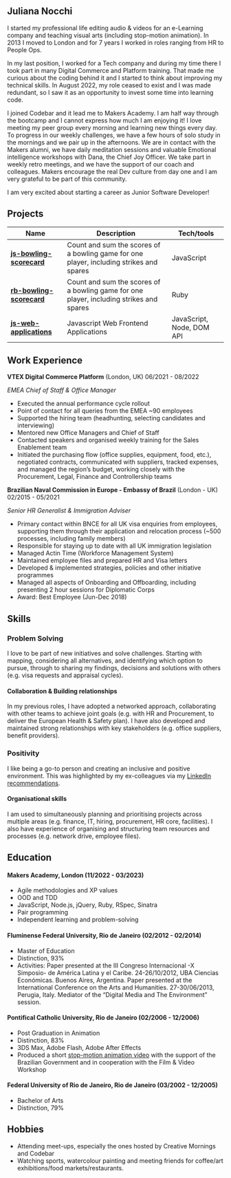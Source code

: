 ## Juliana Nocchi
I started my professional life editing audio & videos for an e-Learning company and teaching visual arts (including stop-motion animation). In 2013 I moved to London and for 7 years I worked in roles ranging from HR to People Ops.

In my last position, I worked for a Tech company and during my time there I took part in many Digital Commerce and Platform training. That made me curious about the coding behind it and I started to think about improving my technical skills. In August 2022, my role ceased to exist and I was made redundant, so I saw it as an opportunity to invest some time into learning code. 

I joined Codebar and it lead me to Makers Academy. I am half way through the bootcamp and I cannot express how much I am enjoying it! I love meeting my peer group every morning and learning new things every day. To progress in our weekly challenges, we have a few hours of solo study in the mornings and we pair up in the afternoons. We are in contact with the Makers alumni, we have daily meditation sessions and valuable Emotional intelligence workshops with Dana, the Chief Joy Officer. We take part in weekly retro meetings, and we have the support of our coach and colleagues. Makers encourage the real Dev culture from day one and I am very grateful to be part of this community.

I am very excited about starting a career as Junior Software Developer!

## Projects

| Name                         | Description       | Tech/tools        |
| ---------------------------- | ----------------- | ----------------- |
| [**js-bowling-scorecard**](https://github.com/junocchi/W6-bowling-scorecard-javascript)            | Count and sum the scores of a bowling game for one player, including strikes and spares | JavaScript |
| [**rb-bowling-scorecard**](https://github.com/junocchi/W6-bowling-scorecard-javascript)            | Count and sum the scores of a bowling game for one player, including strikes and spares | Ruby |
| [**js-web-applications**](https://github.com/junocchi/W7-JavaScript-web-applications)            | Javascript Web Frontend Applications | JavaScript, Node, DOM API |

## Work Experience

**VTEX Digital Commerce Platform** (London, UK) 06/2021 - 08/2022

_EMEA Chief of Staff & Office Manager_

- Executed the annual performance cycle rollout 
- Point of contact for all queries from the EMEA ~90 employees
- Supported the hiring team (headhunting, selecting candidates and interviewing)
- Mentored new Office Managers and Chief of Staff
- Contacted speakers and organised weekly training for the Sales Enablement team
- Initiated the purchasing flow (office supplies, equipment, food, etc.), negotiated contracts, communicated with suppliers, tracked expenses, and managed the region’s budget, working closely with the Procurement, Legal, Finance and Controllership teams

**Brazilian Naval Commission in Europe - Embassy of Brazil** (London - UK) 02/2015 - 05/2021

_Senior HR Generalist & Immigration Adviser_

- Primary contact within BNCE for all UK visa enquiries from employees, supporting them through their application and relocation process (~500 processes, including family members)
- Responsible for staying up to date with all UK immigration legislation
- Managed Actin Time (Workforce Management System)
- Maintained employee files and prepared HR and Visa letters 
- Developed & implemented strategies, policies and other initiative programmes
- Managed all aspects of Onboarding and Offboarding, including presenting 2 hour sessions for Diplomatic Corps
- Award: Best Employee (Jun-Dec 2018)

## Skills

### **Problem Solving**

I love to be part of new initiatives and solve challenges. Starting with mapping, considering all alternatives, and identifying which option to pursue, through to sharing my findings, decisions and solutions with others (e.g. visa requests and appraisal cycles).

#### **Collaboration & Building relationships**

In my previous roles, I have adopted a networked approach, collaborating with other teams to achieve joint goals (e.g. with HR and Procurement, to deliver the European Health & Safety plan). I have also developed and maintained strong relationships with key stakeholders (e.g. office suppliers, benefit providers). 

### **Positivity**
I like being a go-to person and creating an inclusive and positive environment. This was highlighted by my ex-colleagues via my [LinkedIn recommendations](https://www.linkedin.com/in/juliana-nocchi-b4a882222/details/recommendations/?detailScreenTabIndex=0).

#### **Organisational skills**

I am used to simultaneously planning and prioritising projects across multiple areas (e.g. finance, IT, hiring, procurement, HR core, facilities). I also have experience of organising and structuring team resources and processes (e.g. network drive, employee files).

## Education

#### Makers Academy, London (11/2022 - 03/2023)
- Agile methodologies and XP values
- OOD and TDD
- JavaScript, Node.js, jQuery, Ruby, RSpec, Sinatra
- Pair programming
- Independent learning and problem-solving

#### Fluminense Federal University, Rio de Janeiro (02/2012 - 02/2014)
- Master of Education
- Distinction, 93%
- Activities: Paper presented at the III Congreso Internacional -X Simposio- de América Latina y el Caribe. 24-26/10/2012, UBA Ciencias Económicas. Buenos Aires, Argentina. Paper presented at the International Conference on the Arts and Humanities. 27-30/06/2013, Perugia, Italy. Mediator of the “Digital Media and The Environment” session.

#### Pontifical Catholic University, Rio de Janeiro (02/2006 - 12/2006)
- Post Graduation in Animation
- Distinction,  83%
- 3DS Max, Adobe Flash, Adobe After Effects
- Produced a short [stop-motion animation video](https://youtu.be/KKybNAe3G2w) with the support of the Brazilian Government and in cooperation with the Film & Video Workshop

#### Federal University of Rio de Janeiro, Rio de Janeiro (03/2002 - 12/2005)
- Bachelor of Arts
- Distinction, 79%


## Hobbies

- Attending meet-ups, especially the ones hosted by Creative Mornings and Codebar
- Watching sports, watercolour painting and meeting friends for coffee/art exhibitions/food markets/restaurants.
